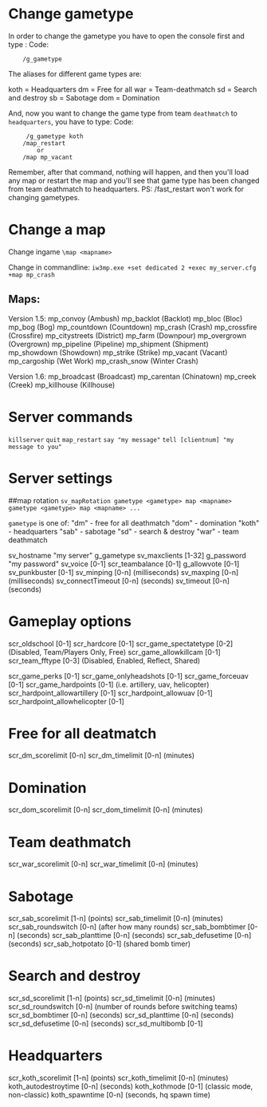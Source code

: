 
# Change gametype
In order to change the gametype you have to open the console first and type :
Code:
```
    /g_gametype
```

The aliases for different game types are:

koth = Headquarters
dm = Free for all
war = Team-deathmatch
sd = Search and destroy
sb = Sabotage
dom = Domination

And, now you want to change the game type from team `deathmatch` to `headquarters`, you have to type:
Code:
```
     /g_gametype koth
    /map_restart
        or
    /map mp_vacant
```

Remember, after that command, nothing will happen, and then you'll load any map or restart the map and you'll see that game type has been changed from team deathmatch to headquarters.
PS: /fast_restart won't work for changing gametypes.


# Change a map
Change ingame
`\map <mapname>`

Change in commandline:
`iw3mp.exe +set dedicated 2 +exec my_server.cfg +map mp_crash`


## Maps:

Version 1.5:
mp_convoy (Ambush)
mp_backlot (Backlot)
mp_bloc (Bloc)
mp_bog (Bog)
mp_countdown (Countdown)
mp_crash (Crash)
mp_crossfire (Crossfire)
mp_citystreets (District)
mp_farm (Downpour)
mp_overgrown (Overgrown)
mp_pipeline (Pipeline)
mp_shipment (Shipment)
mp_showdown (Showdown)
mp_strike (Strike)
mp_vacant (Vacant)
mp_cargoship (Wet Work)
mp_crash_snow (Winter Crash)

Version 1.6:
mp_broadcast (Broadcast)
mp_carentan (Chinatown)
mp_creek (Creek)
mp_killhouse (Killhouse)


# Server commands

`killserver`
`quit`
`map_restart`
`say "my message"`
`tell [clientnum] "my message to you"`

# Server settings

##map rotation
`sv_mapRotation gametype <gametype> map <mapname> gametype <gametype> map <mapname> ...`

`gametype` is one of:
"dm" - free for all deathmatch
"dom" - domination
"koth" - headquarters
"sab" - sabotage
"sd" - search & destroy
"war" - team deathmatch

sv_hostname "my server"
g_gametype <gametype>
sv_maxclients [1-32]
g_password "my password"
sv_voice [0-1]
scr_teambalance [0-1]
g_allowvote [0-1]
sv_punkbuster [0-1]
sv_minping [0-n] (milliseconds)
sv_maxping [0-n] (milliseconds)
sv_connectTimeout [0-n] (seconds)
sv_timeout [0-n] (seconds)

# Gameplay options

scr_oldschool [0-1]
scr_hardcore [0-1]
scr_game_spectatetype [0-2] (Disabled, Team/Players Only, Free)
scr_game_allowkillcam [0-1]
scr_team_fftype [0-3] (Disabled, Enabled, Reflect, Shared)

scr_game_perks [0-1]
scr_game_onlyheadshots [0-1]
scr_game_forceuav [0-1]
scr_game_hardpoints [0-1] (i.e. artillery, uav, helicopter)
scr_hardpoint_allowartillery [0-1]
scr_hardpoint_allowuav [0-1]
scr_hardpoint_allowhelicopter [0-1]

# Free for all deatmatch

scr_dm_scorelimit [0-n]
scr_dm_timelimit [0-n] (minutes)


# Domination

scr_dom_scorelimit [0-n]
scr_dom_timelimit [0-n] (minutes)

# Team deathmatch

scr_war_scorelimit [0-n]
scr_war_timelimit [0-n] (minutes)

# Sabotage

scr_sab_scorelimit [1-n] (points)
scr_sab_timelimit [0-n] (minutes)
scr_sab_roundswitch [0-n] (after how many rounds)
scr_sab_bombtimer [0-n] (seconds)
scr_sab_planttime [0-n] (seconds)
scr_sab_defusetime [0-n] (seconds)
scr_sab_hotpotato [0-1] (shared bomb timer)

# Search and destroy

scr_sd_scorelimit [1-n] (points)
scr_sd_timelimit [0-n] (minutes)
scr_sd_roundswitch [0-n] (number of rounds before switching teams)
scr_sd_bombtimer [0-n] (seconds)
scr_sd_planttime [0-n] (seconds)
scr_sd_defusetime [0-n] (seconds)
scr_sd_multibomb [0-1]

# Headquarters
scr_koth_scorelimit [1-n] (points)
scr_koth_timelimit [0-n] (minutes)
koth_autodestroytime [0-n] (seconds)
koth_kothmode [0-1] (classic mode, non-classic)
koth_spawntime [0-n] (seconds, hq spawn time)
